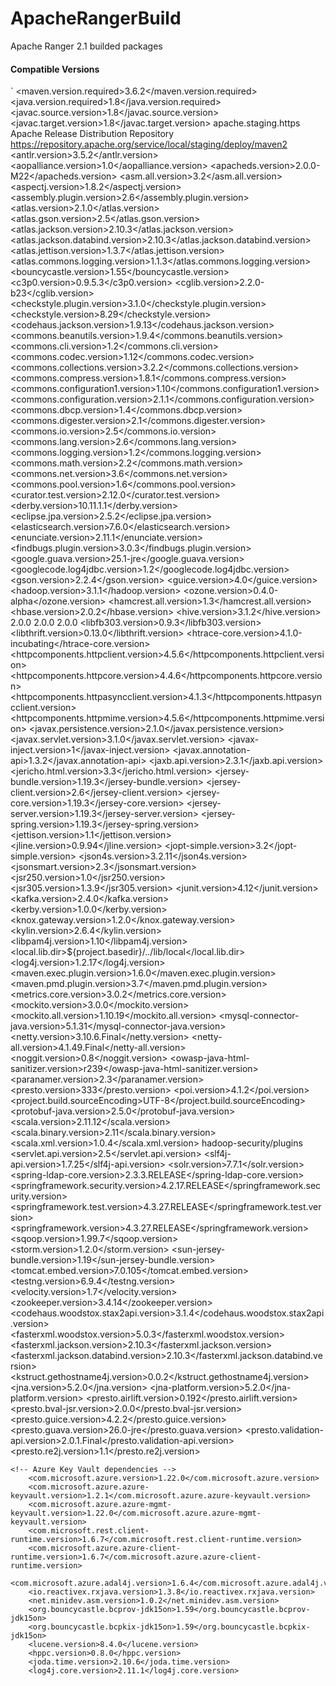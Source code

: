 # ApacheRangerBuild

Apache Ranger 2.1 builded packages





#### Compatible Versions
`<properties>
        <maven.version.required>3.6.2</maven.version.required>
        <java.version.required>1.8</java.version.required>
        <javac.source.version>1.8</javac.source.version>
        <javac.target.version>1.8</javac.target.version>
        <distMgmtStagingId>apache.staging.https</distMgmtStagingId>
        <distMgmtStagingName>Apache Release Distribution Repository</distMgmtStagingName>
        <distMgmtStagingUrl>https://repository.apache.org/service/local/staging/deploy/maven2</distMgmtStagingUrl>
        <!-- versions are in alphabetical order -->
        <antlr.version>3.5.2</antlr.version>
        <aopalliance.version>1.0</aopalliance.version>
        <apacheds.version>2.0.0-M22</apacheds.version>
        <asm.all.version>3.2</asm.all.version>
        <aspectj.version>1.8.2</aspectj.version>
        <assembly.plugin.version>2.6</assembly.plugin.version>
        <atlas.version>2.1.0</atlas.version>
        <atlas.gson.version>2.5</atlas.gson.version>
        <atlas.jackson.version>2.10.3</atlas.jackson.version>
        <atlas.jackson.databind.version>2.10.3</atlas.jackson.databind.version>
        <atlas.jettison.version>1.3.7</atlas.jettison.version>
        <atlas.commons.logging.version>1.1.3</atlas.commons.logging.version>
        <bouncycastle.version>1.55</bouncycastle.version>
        <c3p0.version>0.9.5.3</c3p0.version>
        <cglib.version>2.2.0-b23</cglib.version>
        <checkstyle.plugin.version>3.1.0</checkstyle.plugin.version>
        <checkstyle.version>8.29</checkstyle.version>
        <codehaus.jackson.version>1.9.13</codehaus.jackson.version>
        <commons.beanutils.version>1.9.4</commons.beanutils.version>
        <commons.cli.version>1.2</commons.cli.version>
        <commons.codec.version>1.12</commons.codec.version>
        <commons.collections.version>3.2.2</commons.collections.version>
        <commons.compress.version>1.8.1</commons.compress.version>
        <commons.configuration1.version>1.10</commons.configuration1.version>
        <commons.configuration.version>2.1.1</commons.configuration.version>
        <commons.dbcp.version>1.4</commons.dbcp.version>
        <commons.digester.version>2.1</commons.digester.version>
        <commons.io.version>2.5</commons.io.version>
        <commons.lang.version>2.6</commons.lang.version>
        <commons.logging.version>1.2</commons.logging.version>
        <commons.math.version>2.2</commons.math.version>
        <commons.net.version>3.6</commons.net.version>
        <commons.pool.version>1.6</commons.pool.version>
        <curator.test.version>2.12.0</curator.test.version>
        <derby.version>10.11.1.1</derby.version>
        <eclipse.jpa.version>2.5.2</eclipse.jpa.version>
        <elasticsearch.version>7.6.0</elasticsearch.version>
        <enunciate.version>2.11.1</enunciate.version>
        <findbugs.plugin.version>3.0.3</findbugs.plugin.version>
        <google.guava.version>25.1-jre</google.guava.version>
        <googlecode.log4jdbc.version>1.2</googlecode.log4jdbc.version>
        <gson.version>2.2.4</gson.version>
        <guice.version>4.0</guice.version>
        <hadoop.version>3.1.1</hadoop.version>
        <ozone.version>0.4.0-alpha</ozone.version>
        <hamcrest.all.version>1.3</hamcrest.all.version>
        <hbase.version>2.0.2</hbase.version>
        <hive.version>3.1.2</hive.version>
        <hbase-shaded-protobuf>2.0.0</hbase-shaded-protobuf>
        <hbase-shaded-netty>2.0.0</hbase-shaded-netty>
        <hbase-shaded-miscellaneous>2.0.0</hbase-shaded-miscellaneous>
        <libfb303.version>0.9.3</libfb303.version>
        <libthrift.version>0.13.0</libthrift.version>
        <htrace-core.version>4.1.0-incubating</htrace-core.version>
        <httpcomponents.httpclient.version>4.5.6</httpcomponents.httpclient.version>
        <httpcomponents.httpcore.version>4.4.6</httpcomponents.httpcore.version>
        <httpcomponents.httpasyncclient.version>4.1.3</httpcomponents.httpasyncclient.version>
        <httpcomponents.httpmime.version>4.5.6</httpcomponents.httpmime.version>
        <javax.persistence.version>2.1.0</javax.persistence.version>
        <javax.servlet.version>3.1.0</javax.servlet.version>
        <javax-inject.version>1</javax-inject.version>
        <javax.annotation-api>1.3.2</javax.annotation-api>
        <jaxb.api.version>2.3.1</jaxb.api.version>
        <jericho.html.version>3.3</jericho.html.version>
        <jersey-bundle.version>1.19.3</jersey-bundle.version>
        <jersey-client.version>2.6</jersey-client.version>
        <jersey-core.version>1.19.3</jersey-core.version>
        <jersey-server.version>1.19.3</jersey-server.version>
        <jersey-spring.version>1.19.3</jersey-spring.version>
        <jettison.version>1.1</jettison.version>
        <jline.version>0.9.94</jline.version>
        <jopt-simple.version>3.2</jopt-simple.version>
        <json4s.version>3.2.11</json4s.version>
        <jsonsmart.version>2.3</jsonsmart.version>
        <jsr250.version>1.0</jsr250.version>
        <jsr305.version>1.3.9</jsr305.version>
        <junit.version>4.12</junit.version>
        <kafka.version>2.4.0</kafka.version>
        <kerby.version>1.0.0</kerby.version>
        <knox.gateway.version>1.2.0</knox.gateway.version>
        <kylin.version>2.6.4</kylin.version>
        <libpam4j.version>1.10</libpam4j.version>
        <local.lib.dir>${project.basedir}/../lib/local</local.lib.dir>
        <log4j.version>1.2.17</log4j.version>
        <maven.exec.plugin.version>1.6.0</maven.exec.plugin.version>
        <maven.pmd.plugin.version>3.7</maven.pmd.plugin.version>
        <metrics.core.version>3.0.2</metrics.core.version>
        <mockito.version>3.0.0</mockito.version>
        <mockito.all.version>1.10.19</mockito.all.version>
        <mysql-connector-java.version>5.1.31</mysql-connector-java.version>
        <netty.version>3.10.6.Final</netty.version>
        <netty-all.version>4.1.49.Final</netty-all.version>
        <noggit.version>0.8</noggit.version>
        <owasp-java-html-sanitizer.version>r239</owasp-java-html-sanitizer.version>
        <paranamer.version>2.3</paranamer.version>
        <presto.version>333</presto.version>
        <poi.version>4.1.2</poi.version>
        <project.build.sourceEncoding>UTF-8</project.build.sourceEncoding>
        <protobuf-java.version>2.5.0</protobuf-java.version>
        <scala.version>2.11.12</scala.version>
        <scala.binary.version>2.11</scala.binary.version>
        <scala.xml.version>1.0.4</scala.xml.version>
        <security-agent-install-dir>hadoop-security/plugins</security-agent-install-dir>
        <servlet.api.version>2.5</servlet.api.version>
        <slf4j-api.version>1.7.25</slf4j-api.version>
        <solr.version>7.7.1</solr.version>
        <spring-ldap-core.version>2.3.3.RELEASE</spring-ldap-core.version>
        <springframework.security.version>4.2.17.RELEASE</springframework.security.version>
        <springframework.test.version>4.3.27.RELEASE</springframework.test.version>
        <springframework.version>4.3.27.RELEASE</springframework.version>
        <sqoop.version>1.99.7</sqoop.version>
        <storm.version>1.2.0</storm.version>
        <sun-jersey-bundle.version>1.19</sun-jersey-bundle.version>
        <tomcat.embed.version>7.0.105</tomcat.embed.version>
        <testng.version>6.9.4</testng.version>
        <velocity.version>1.7</velocity.version>
        <zookeeper.version>3.4.14</zookeeper.version>
        <codehaus.woodstox.stax2api.version>3.1.4</codehaus.woodstox.stax2api.version>
        <fasterxml.woodstox.version>5.0.3</fasterxml.woodstox.version>
        <fasterxml.jackson.version>2.10.3</fasterxml.jackson.version>
        <fasterxml.jackson.databind.version>2.10.3</fasterxml.jackson.databind.version>
        <kstruct.gethostname4j.version>0.0.2</kstruct.gethostname4j.version>
        <jna.version>5.2.0</jna.version>
        <jna-platform.version>5.2.0</jna-platform.version>
        <!-- presto plugin deps -->
        <presto.airlift.version>0.192</presto.airlift.version>
        <presto.bval-jsr.version>2.0.0</presto.bval-jsr.version>
        <presto.guice.version>4.2.2</presto.guice.version>
        <presto.guava.version>26.0-jre</presto.guava.version>
        <presto.validation-api.version>2.0.1.Final</presto.validation-api.version>
        <presto.re2j.version>1.1</presto.re2j.version>

    <!-- Azure Key Vault dependencies -->
        <com.microsoft.azure.version>1.22.0</com.microsoft.azure.version>
        <com.microsoft.azure.azure-keyvault.version>1.2.1</com.microsoft.azure.azure-keyvault.version>
        <com.microsoft.azure.azure-mgmt-keyvault.version>1.22.0</com.microsoft.azure.azure-mgmt-keyvault.version>
        <com.microsoft.rest.client-runtime.version>1.6.7</com.microsoft.rest.client-runtime.version>
        <com.microsoft.azure.azure-client-runtime.version>1.6.7</com.microsoft.azure.azure-client-runtime.version>
        <com.microsoft.azure.adal4j.version>1.6.4</com.microsoft.azure.adal4j.version>
        <io.reactivex.rxjava.version>1.3.8</io.reactivex.rxjava.version>
        <net.minidev.asm.version>1.0.2</net.minidev.asm.version>
        <org.bouncycastle.bcprov-jdk15on>1.59</org.bouncycastle.bcprov-jdk15on>
        <org.bouncycastle.bcpkix-jdk15on>1.59</org.bouncycastle.bcpkix-jdk15on>
        <lucene.version>8.4.0</lucene.version>
        <hppc.version>0.8.0</hppc.version>
        <joda.time.version>2.10.6</joda.time.version>
        <log4j.core.version>2.11.1</log4j.core.version>  
